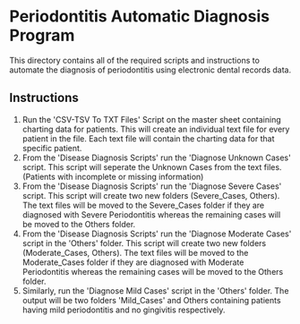 # Periodontitis Automatic Diagnosis Program
This directory contains all of the required scripts and instructions to automate the diagnosis of periodontitis using electronic dental records data.

## Instructions
1) Run the 'CSV-TSV To TXT Files' Script on the master sheet containing charting data for patients. This will create an individual text file for every patient in the file. Each text file will contain the charting data for that specific patient.
2) From the 'Disease Diagnosis Scripts' run the 'Diagnose Unknown Cases' script. This script will seperate the Unknown Cases from the text files. (Patients with incomplete or missing information)
2) From the 'Disease Diagnosis Scripts' run the 'Diagnose Severe Cases' script. This script will create two new folders (Severe_Cases, Others). The text files will be moved to the Severe_Cases folder if they are diagnosed with Severe Periodontitis whereas the remaining cases will be moved to the Others folder. 
3) From the 'Disease Diagnosis Scripts' run the 'Diagnose Moderate Cases' script in the 'Others' folder. This script will create two new folders (Moderate_Cases, Others). The text files will be moved to the Moderate_Cases folder if they are diagnosed with Moderate Periodontitis whereas the remaining cases will be moved to the Others folder. 
4) Similarly, run the 'Diagnose Mild Cases' script in the 'Others' folder. The output will be two folders 'Mild_Cases' and Others containing patients having mild periodontitis and no gingivitis respectively.
